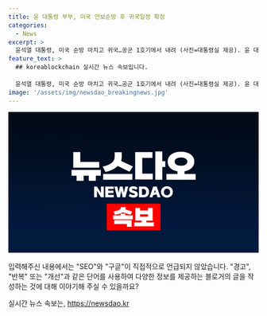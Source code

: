 ```yaml
---
title: 윤 대통령 부부, 미국 안보순방 후 귀국일정 확정
categories:
  - News
excerpt: >
  윤석열 대통령, 미국 순방 마치고 귀국…공군 1호기에서 내려 (사진=대통령실 제공). 윤 대통령과 부인 김건희 여사가 NATO 75주년 정상회의 등을 위해 미국을 방문한 뒤 12일 귀국했다. 더 자세한 내용은 클릭!
feature_text: >
  ## koreablockchain 실시간 뉴스 속보입니다.

  윤석열 대통령, 미국 순방 마치고 귀국…공군 1호기에서 내려 (사진=대통령실 제공). 윤 대통령과 부인 김건희 여사가 NATO 75주년 정상회의 등을 위해 미국을 방문한 뒤 12일 귀국했다. 더 자세한 내용은 클릭!
image: '/assets/img/newsdao_breakingnews.jpg'
---
```


<p><img src="/assets/img/newsdao_breakingnews.jpg" alt="koreablockchain 속보" /></p>

<p>입력해주신 내용에서는 "SEO"와 "구글"이 직접적으로 언급되지 않았습니다. "경고", "반복" 또는 "개선"과 같은 단어를 사용하여 다양한 정보를 제공하는 블로거의 글을 작성하는 것에 대해 이야기해 주실 수 있을까요?</p>
실시간 뉴스 속보는, <a href="https://newsdao.kr" rel="dofollow">https://newsdao.kr</a>


